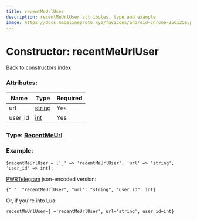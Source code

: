 ```yaml
---
title: recentMeUrlUser
description: recentMeUrlUser attributes, type and example
image: https://docs.madelineproto.xyz/favicons/android-chrome-256x256.png
---
```

# Constructor: recentMeUrlUser  
[Back to constructors index](index.md)



### Attributes:

| Name     |    Type       | Required |
|----------|---------------|----------|
|url|[string](../types/string.md) | Yes|
|user\_id|[int](../types/int.md) | Yes|



### Type: [RecentMeUrl](../types/RecentMeUrl.md)


### Example:

```
$recentMeUrlUser = ['_' => 'recentMeUrlUser', 'url' => 'string', 'user_id' => int];
```  

[PWRTelegram](https://pwrtelegram.xyz) json-encoded version:

```
{"_": "recentMeUrlUser", "url": "string", "user_id": int}
```


Or, if you're into Lua:  


```
recentMeUrlUser={_='recentMeUrlUser', url='string', user_id=int}

```


